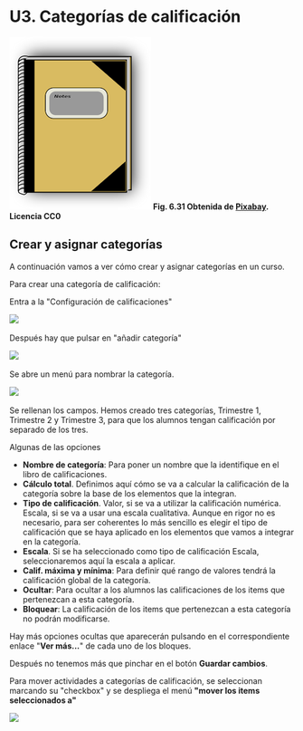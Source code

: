 
# U3. Categorías de calificación

![](https://raw.githubusercontent.com/catedu/curso-moodle/master/img/categorias.png)
**Fig. 6.31 Obtenida de [Pixabay](http://pixabay.com/en/school-notebook-education-note-34599/). Licencia CC0**</td>

## Crear y asignar categorías

A continuación vamos a ver cómo crear y asignar categorías en un curso. 

Para crear una categoría de calificación:

Entra a la "Configuración de calificaciones" 


![](/assets/Selección_311.png)


Después hay que pulsar en "añadir categoría"

![](/assets/Selección_338.png)

Se abre un menú para nombrar la categoría.

![](/assets/Selección_339.png)

Se rellenan los campos. Hemos creado tres categorías, Trimestre 1, Trimestre 2 y Trimestre 3, para que los alumnos tengan calificación por separado de los tres.

Algunas de las opciones 
- **Nombre de categoría**: Para poner un nombre que la identifique en el libro de calificaciones.
- **Cálculo total**. Definimos aquí cómo se va a calcular la calificación de la categoría sobre la base de los elementos que la integran.
- **Tipo de calificación**. Valor, si se va a utilizar la calificación numérica. Escala, si se va a usar una escala cualitativa. Aunque en rigor no es necesario, para ser coherentes lo más sencillo es elegir el tipo de calificación que se haya aplicado en los elementos que vamos a integrar en la categoría.
- **Escala**. Si se ha seleccionado como tipo de calificación Escala, seleccionaremos aquí la escala a aplicar.
- **Calif. máxima y mínima**: Para definir qué rango de valores tendrá la calificación global de la categoría.
- **Ocultar**: Para ocultar a los alumnos las calificaciones de los items que pertenezcan a esta categoría.
- **Bloquear**: La calificación de los items que pertenezcan a esta categoría no podrán modificarse.

Hay más opciones ocultas que aparecerán pulsando en el correspondiente enlace "**Ver más...**" de cada uno de los bloques.


Después no tenemos más que pinchar en el botón **Guardar cambios**.

Para mover actividades a categorías de calificación, se seleccionan marcando su "checkbox" y se despliega el menú **"mover los items seleccionados a"**

![](/assets/Selección_340.png)
 

